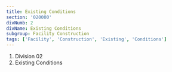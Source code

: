 ```yaml
---
title: Existing Conditions
section: '020000'
divNumb: 2
divName: Existing Conditions
subgroup: Facility Construction
tags: ['Facility', 'Construction', 'Existing', 'Conditions']
---
```


   1. Division 02
   1. Existing Conditions
